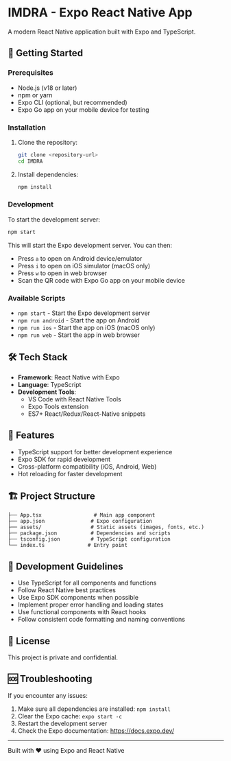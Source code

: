 # IMDRA - Expo React Native App

A modern React Native application built with Expo and TypeScript.

## 🚀 Getting Started

### Prerequisites

- Node.js (v18 or later)
- npm or yarn
- Expo CLI (optional, but recommended)
- Expo Go app on your mobile device for testing

### Installation

1. Clone the repository:
   ```bash
   git clone <repository-url>
   cd IMDRA
   ```

2. Install dependencies:
   ```bash
   npm install
   ```

### Development

To start the development server:

```bash
npm start
```

This will start the Expo development server. You can then:

- Press `a` to open on Android device/emulator
- Press `i` to open on iOS simulator (macOS only)
- Press `w` to open in web browser
- Scan the QR code with Expo Go app on your mobile device

### Available Scripts

- `npm start` - Start the Expo development server
- `npm run android` - Start the app on Android
- `npm run ios` - Start the app on iOS (macOS only)
- `npm run web` - Start the app in web browser

## 🛠️ Tech Stack

- **Framework**: React Native with Expo
- **Language**: TypeScript
- **Development Tools**: 
  - VS Code with React Native Tools
  - Expo Tools extension
  - ES7+ React/Redux/React-Native snippets

## 📱 Features

- TypeScript support for better development experience
- Expo SDK for rapid development
- Cross-platform compatibility (iOS, Android, Web)
- Hot reloading for faster development

## 🏗️ Project Structure

```
├── App.tsx                 # Main app component
├── app.json               # Expo configuration
├── assets/                # Static assets (images, fonts, etc.)
├── package.json           # Dependencies and scripts
├── tsconfig.json          # TypeScript configuration
└── index.ts              # Entry point
```

## 🤝 Development Guidelines

- Use TypeScript for all components and functions
- Follow React Native best practices
- Use Expo SDK components when possible
- Implement proper error handling and loading states
- Use functional components with React hooks
- Follow consistent code formatting and naming conventions

## 📝 License

This project is private and confidential.

## 🆘 Troubleshooting

If you encounter any issues:

1. Make sure all dependencies are installed: `npm install`
2. Clear the Expo cache: `expo start -c`
3. Restart the development server
4. Check the Expo documentation: https://docs.expo.dev/

---

Built with ❤️ using Expo and React Native
